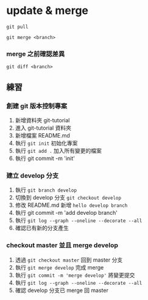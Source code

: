# update & merge

`git pull`

`git merge <branch>`

### merge 之前確認差異

`git diff <branch>`


## 練習

### 創建 git 版本控制專案

1. 新增資料夾 git-tutorial
2. 進入 git-tutorial 資料夾
2. 新增檔案 README.md
3. 執行 `git init` 初始化專案
4. 執行 `git add .` 加入所有變更的檔案
5. 執行 git commit -m 'init'


### 建立 develop 分支

1. 執行 `git branch develop`
2. 切換到 develop 分支 `git checkout develop`
3. 修改 README.md 新增 `hello develop branch`
4. 執行 git commit -m 'add develop branch'
5. 執行 `git log --graph --oneline --decorate --all`
6. 確認已有新的分支產生

### checkout master 並且 merge develop

1. 透過 `git checkout master` 回到 master 分支
2. 執行 `git merge develop` 完成 merge
3. 執行 `git commit -m 'merge develop'` 將變更提交
4. 執行 `git log --graph --oneline --decorate --all`
5. 確認 develop 分支已 merge 回 master
